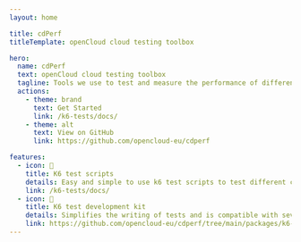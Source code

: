 ```yaml
---
layout: home

title: cdPerf
titleTemplate: openCloud cloud testing toolbox

hero:
  name: cdPerf
  text: openCloud cloud testing toolbox
  tagline: Tools we use to test and measure the performance of different cloud systems.
  actions:
    - theme: brand
      text: Get Started
      link: /k6-tests/docs/
    - theme: alt
      text: View on GitHub
      link: https://github.com/opencloud-eu/cdperf

features:
  - icon: 🚀
    title: K6 test scripts
    details: Easy and simple to use k6 test scripts to test different cloud platforms.
    link: /k6-tests/docs/
  - icon: 📝
    title: K6 test development kit
    details: Simplifies the writing of tests and is compatible with several cloud platforms out of the box.
    link: https://github.com/opencloud-eu/cdperf/tree/main/packages/k6-tdk
---
```


